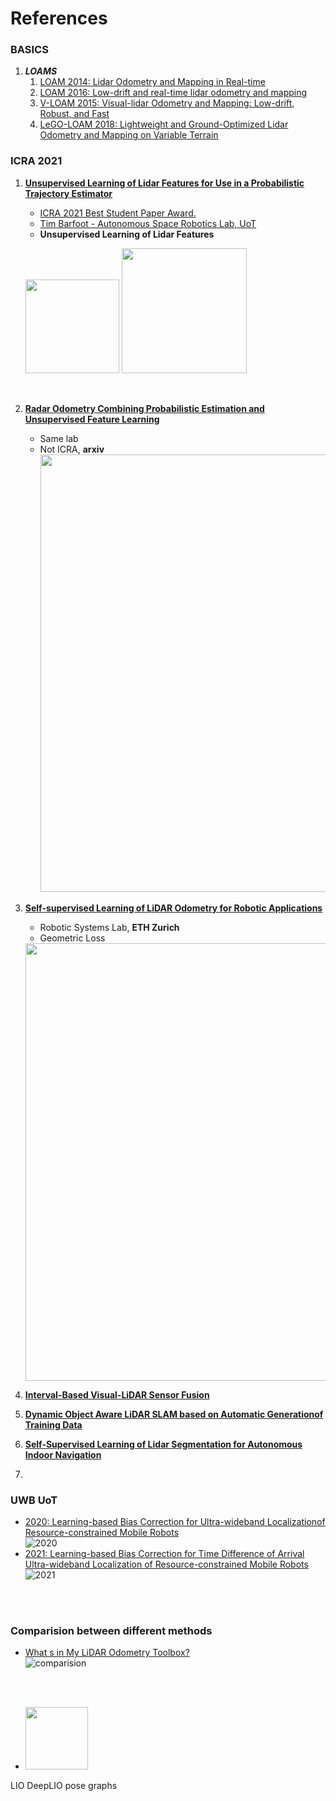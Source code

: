 # References



<!---
Started to write on Sep 1 2021
Zahra
-->

### BASICS
1. ***LOAMS***
    1. [LOAM 2014: Lidar Odometry and Mapping in Real-time](https://www.ri.cmu.edu/pub_files/2014/7/Ji_LidarMapping_RSS2014_v8.pdf)
    2. [LOAM 2016: Low-drift and real-time lidar odometry and mapping](https://link.springer.com/content/pdf/10.1007/s10514-016-9548-2.pdf) 
    3. [V-LOAM 2015: Visual-lidar Odometry and Mapping: Low-drift, Robust, and Fast](https://frc.ri.cmu.edu/~zhangji/publications/ICRA_2015.pdf) 
    4. [LeGO-LOAM 2018: Lightweight and Ground-Optimized Lidar Odometry and Mapping on Variable Terrain](https://ieeexplore.ieee.org/stamp/stamp.jsp?tp=&arnumber=8594299)  

### ICRA 2021
1. **[Unsupervised Learning of Lidar Features for Use in a Probabilistic Trajectory Estimator](https://arxiv.org/pdf/2102.11261.pdf)**
    - [ICRA 2021 Best Student Paper Award.](https://www.youtube.com/watch?v=RU5ZMXdDewQ)
    - [Tim Barfoot - Autonomous Space Robotics Lab, UoT](http://asrl.utias.utoronto.ca/~tdb/)  
    - **Unsupervised Learning of Lidar Features**  
    <p float="left">
      <img src="https://user-images.githubusercontent.com/46463022/131919839-99f72eeb-a77f-4138-8b57-2af758603d30.png" height="150">
      <img src="https://user-images.githubusercontent.com/46463022/131920410-d063251f-64e3-4340-97ab-08562b5d987e.png" height="200">
    </p>
    <br/>
2. **[Radar Odometry Combining Probabilistic Estimation and Unsupervised Feature Learning](https://arxiv.org/pdf/2105.14152.pdf)**
    - Same lab  
    - Not ICRA, **arxiv**   
      <img src="https://user-images.githubusercontent.com/46463022/131921132-d3be8026-e3f9-4b40-b91a-2eb369eeb808.png" width="700">
      <br/>
      
3. **[Self-supervised Learning of LiDAR Odometry for Robotic Applications](https://arxiv.org/pdf/2011.05418.pdf)**  
    - Robotic Systems Lab, **ETH Zurich**  
    - Geometric Loss  
    <img src="https://user-images.githubusercontent.com/46463022/131921721-4e8bedf3-b61f-43c3-a330-5e667cd5361f.png" width="700">
    <br/>
4. **[Interval-Based Visual-LiDAR Sensor Fusion](https://ieeexplore.ieee.org/stamp/stamp.jsp?tp=&arnumber=9349119)**  
5. **[Dynamic  Object  Aware  LiDAR  SLAM  based  on  Automatic  Generationof  Training  Data](https://arxiv.org/pdf/2104.03657.pdf)**
6. **[Self-Supervised Learning of Lidar Segmentation for Autonomous Indoor Navigation](https://arxiv.org/pdf/2012.05897.pdf)**
7. 
    
### UWB UoT

- [2020: Learning-based Bias Correction for Ultra-wideband Localizationof Resource-constrained Mobile Robots ](https://arxiv.org/abs/2003.09371)  
![2020](https://user-images.githubusercontent.com/46463022/131751671-faa3a935-83a7-49ce-b38e-5eedd06da3ba.png)  
- [2021: Learning-based Bias Correction for Time Difference of Arrival Ultra-wideband Localization of Resource-constrained Mobile Robots ](https://arxiv.org/abs/2103.01885)  
![2021](https://user-images.githubusercontent.com/46463022/131751263-a1e44428-31bc-495f-8f5f-13f93756a9cd.png)




<br/>
<br/>


### Comparision between different methods
- [What s in My LiDAR Odometry Toolbox?](https://arxiv.org/abs/2103.09708)  
![comparision](https://user-images.githubusercontent.com/46463022/131752670-51148481-b147-42be-8f3c-5984f033c786.png)

<br/>
<br/>

  - <img src="https://your-image-url.type" width="100" height="100">

LIO
DeepLIO
pose graphs
